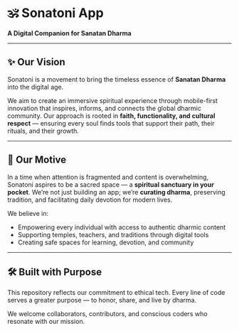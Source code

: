 # 🕉️ Sonatoni App

**A Digital Companion for Sanatan Dharma**

---

## ✨ Our Vision

Sonatoni is a movement to bring the timeless essence of **Sanatan Dharma** into the digital age.

We aim to create an immersive spiritual experience through mobile-first innovation that inspires, informs, and connects the global dharmic community. Our approach is rooted in **faith, functionality, and cultural respect** — ensuring every soul finds tools that support their path, their rituals, and their growth.

---

## 🙏 Our Motive

In a time when attention is fragmented and content is overwhelming, Sonatoni aspires to be a sacred space — a **spiritual sanctuary in your pocket**. We’re not just building an app; we’re **curating dharma**, preserving tradition, and facilitating daily devotion for modern lives.

We believe in:
- Empowering every individual with access to authentic dharmic content
- Supporting temples, teachers, and traditions through digital tools
- Creating safe spaces for learning, devotion, and community

---

## 🛠️ Built with Purpose

This repository reflects our commitment to ethical tech. Every line of code serves a greater purpose — to honor, share, and live by dharma.

We welcome collaborators, contributors, and conscious coders who resonate with our mission.


